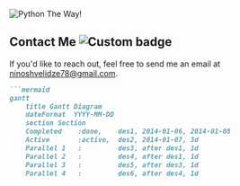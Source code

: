 ![Python](https://img.shields.io/badge/Python-blue?style=flat-square&logo=python&logoColor=white) The Way!

<!--
**ninia99/Ninia99** is a ✨ _special_ ✨ repository because its `README.md` (this file) appears on your GitHub profile.

Here are some ideas to get you started:

- 🔭 I’m currently working on ...
- 🌱 I’m currently learning ...
- 👯 I’m looking to collaborate on ...
- 🤔 I’m looking for help with ...
- 💬 Ask me about ...
- 📫 How to reach me: ...
- 😄 Pronouns: ...
- ⚡ Fun fact: ...
-->
## Contact Me ![Custom badge](https://img.shields.io/badge/Status-Active-brightgreen)


If you'd like to reach out, feel free to send me an email at [ninoshvelidze78@gmail.com](mailto:yourname@gmail.com).

```markdown
```mermaid
gantt
    title Gantt Diagram
    dateFormat  YYYY-MM-DD
    section Section
    Completed    :done,    des1, 2014-01-06, 2014-01-08
    Active       :active,  des2, 2014-01-07, 3d
    Parallel 1   :         des3, after des1, 1d
    Parallel 2   :         des4, after des1, 1d
    Parallel 3   :         des5, after des3, 1d
    Parallel 4   :         des6, after des4, 1d
